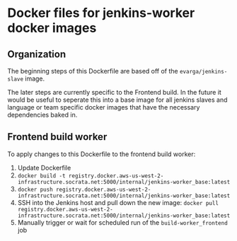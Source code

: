 Docker files for jenkins-worker docker images
=============================================================

## Organization
The beginning steps of this Dockerfile are based off of the `evarga/jenkins-slave` image.

The later steps are currently specific to the Frontend build. In the future it would be useful to seperate this into a base image for all jenkins slaves and language or team specific docker images that have the necessary dependencies baked in.

## Frontend build worker

To apply changes to this Dockerfile to the frontend build worker:

1. Update Dockerfile
2. `docker build -t registry.docker.aws-us-west-2-infrastructure.socrata.net:5000/internal/jenkins-worker_base:latest`
3. `docker push registry.docker.aws-us-west-2-infrastructure.socrata.net:5000/internal/jenkins-worker_base:latest`
4. SSH into the Jenkins host and pull down the new image: 
`docker pull registry.docker.aws-us-west-2-infrastructure.socrata.net:5000/internal/jenkins-worker_base:latest`
5. Manually trigger or wait for scheduled run of the `build-worker_frontend` job
